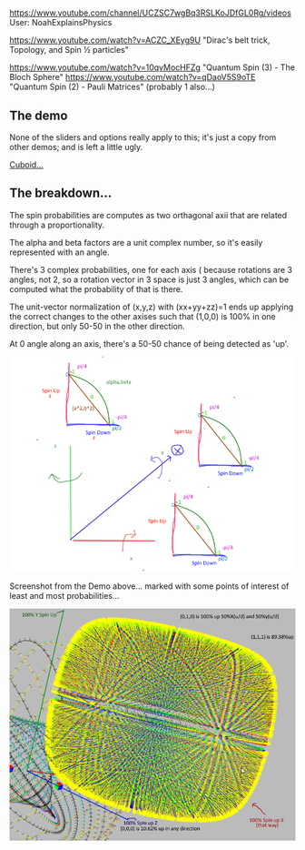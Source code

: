 
# 

https://www.youtube.com/channel/UCZSC7wgBq3RSLKoJDfGL0Rg/videos User: NoahExplainsPhysics

https://www.youtube.com/watch?v=ACZC_XEyg9U  "Dirac's belt trick, Topology, and Spin ½ particles"


https://www.youtube.com/watch?v=10qvMocHFZg  "Quantum Spin (3) - The Bloch Sphere" 
https://www.youtube.com/watch?v=qDaoV5S9oTE  "Quantum Spin (2) - Pauli Matrices"
(probably 1 also...)

## The demo

None of the sliders and options really apply to this; it's just a copy from other demos; and is left a little ugly.

[Cuboid...](https://d3x0r.github.io/STFRPhysics/3d/index5.html)

## The breakdown...

The spin probabilities are computes as two orthagonal axii that are related through a proportionality.

The alpha and beta factors are a unit complex number, so it's easily represented with an angle.

There's 3 complex probabilities, one for each axis ( because rotations are 3 angles, not 2, so a rotation vector in 3 space is just 3 angles, which can be computed
what the probability of that is there.

The unit-vector normalization of (x,y,z) with (xx+yy+zz)=1 ends up applying the correct changes to the other axises such that
(1,0,0) is 100% in one direction, but only 50-50 in the other direction.  

At 0 angle along an axis, there's a 50-50 chance of being detected as 'up'.

![Dirac1](spinUpProbabilityCurve.png)



Screenshot from the Demo above... marked with some points of interest of least and most probabilities...

![dirac2](ExampleSpinExpectationGraph.png)

